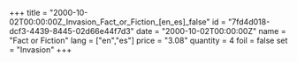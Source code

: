 +++
title = "2000-10-02T00:00:00Z_Invasion_Fact_or_Fiction_[en_es]_false"
id = "7fd4d018-dcf3-4439-8445-02d66e44f7d3"
date = "2000-10-02T00:00:00Z"
name = "Fact or Fiction"
lang = ["en","es"]
price = "3.08"
quantity = 4
foil = false
set = "Invasion"
+++
